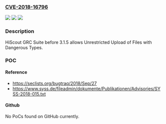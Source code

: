 ### [CVE-2018-16796](https://cve.mitre.org/cgi-bin/cvename.cgi?name=CVE-2018-16796)
![](https://img.shields.io/static/v1?label=Product&message=n%2Fa&color=blue)
![](https://img.shields.io/static/v1?label=Version&message=n%2Fa&color=blue)
![](https://img.shields.io/static/v1?label=Vulnerability&message=n%2Fa&color=brighgreen)

### Description

HiScout GRC Suite before 3.1.5 allows Unrestricted Upload of Files with Dangerous Types.

### POC

#### Reference
- https://seclists.org/bugtraq/2018/Sep/27
- https://www.syss.de/fileadmin/dokumente/Publikationen/Advisories/SYSS-2018-015.txt

#### Github
No PoCs found on GitHub currently.

